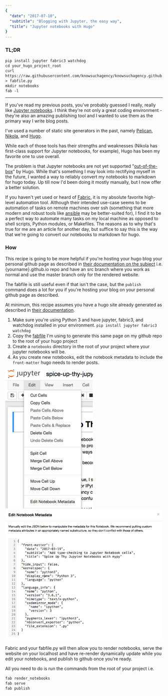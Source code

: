 ```yaml
---
{
  "date": "2017-07-10",
  "subtitle": "Blogging with Jupyter, the easy way",
  "title": "Jupyter notebooks with Hugo"
}
---
```

<!--more-->

### TL;DR

    pip install jupyter fabric3 watchdog
    cd your_hugo_project_root
    curl https://raw.githubusercontent.com/knowsuchagency/knowsuchagency.github.io/src/fabfile.py > fabfile.py
    mkdir notebooks
    fab -l

----------

If you've read my previous posts, you've probably guessed I really, really like [Jupyter notebooks](http://jupyter.org/). I think they're not only a great coding environment - they're also an amazing publishing tool and I wanted to use them as the primary way I write blog posts.

I've used a number of static site generators in the past, namely [Pelican](https://blog.getpelican.com/), [Nikola](https://getnikola.com/), and [Hugo](https://gohugo.io/).

While each of those tools has their strengths and weaknesses (Nikola has first-class support for Jupyter notebooks, for example), Hugo has been my favorite one to use overall.

The problem is that Jupyter notebooks are not yet supported "[out-of-the-box](https://gohugo.io/content/supported-formats/)" by Hugo. While that's something I may look into rectifying myself in the future, I wanted a way to reliably convert my notebooks to markdown for hugo today. Up till now I'd been doing it mostly manually, but I now offer a better solution.

If you haven't yet used or heard of [Fabric](http://www.fabfile.org/), it is my absolute favorite high-level automation tool. Although their intended use-case seems to be automation of tasks on remote machines over ssh (something that more modern and robust tools like [ansible](https://www.ansible.com/) may be better-suited for), I find it to be a perfect way to automate many tasks on my local machine as opposed to shell scripts, Python modules, or Makefiles. The reasons as to why that's true for me are an article for another day, but suffice to say this is the way that we're going to convert our notebooks to markdown for hugo.


### How

This recipe is going to be more helpful if you're hosting your hugo blog your personal github page as described in [their documentation on the subject](https://help.github.com/articles/user-organization-and-project-pages/) i.e. {yourname}.github.io repo and have an src branch where you work as normal and use the master branch only for the rendered website.

The fabfile is still useful even if that isn't the case, but the `publish` command does a lot for you if you're hosting your blog on your personal github page as described.

At minimum, this recipe assumes you have a hugo site already generated as described in [their documentation](https://gohugo.io/overview/quickstart/).

1. Make sure you're using Python 3 and have jupyter, fabric3, and watchdog installed in your environment. `pip install jupyter fabric3 watchdog`
2. Copy the [fabfile](https://github.com/knowsuchagency/knowsuchagency.github.io/blob/src/fabfile.py) I'm using to generate this same page on my github repo to the root of your hugo project
3. Create a `notebooks` directory in the root of your project where your jupyter notebooks will be.
4. As you create new notebooks, edit the notebook metadata to include the `front-matter` hugo needs to render posts. 

<img src="/img/tut1.png">
<img src="/img/tut2.png">



Fabric and your fabfile.py will then allow you to render notebooks, serve the website on your localhost and have re-render dynamically update while you edit your notebooks, and publish to github once you're ready.

All you need to do is run the commands from the root of your project i.e.

    fab render_notebooks
    fab serve
    fab publish

